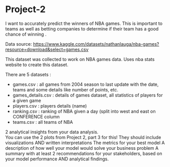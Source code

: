 # Project-2

I want to accurately predict the winners of NBA games. This is important to teams as well as betting companies to determine if their team has a good chance of winning . 

Data source:
https://www.kaggle.com/datasets/nathanlauga/nba-games?resource=download&select=games.csv

This dataset was collected to work on NBA games data. Uses nba stats website to create this dataset.

There are 5 datasets :
- games.csv : all games from 2004 season to last update with the date, teams and some details like number of points, etc.
- games_details.csv : details of games dataset, all statistics of players for a given game
- players.csv : players details (name)
- ranking.csv : ranking of NBA given a day (split into west and east on CONFERENCE column
- teams.csv : all teams of NBA


2 analytical insights from your data analysis.  
You can use the 2 plots from Project 2, part 3 for this!
They should include visualizations AND written interpretations
The metrics for your best model
A description of how well your model would solve your business problem
A summary with at least 2 recommendations for your stakeholders, based on your model performance AND analytical findings.